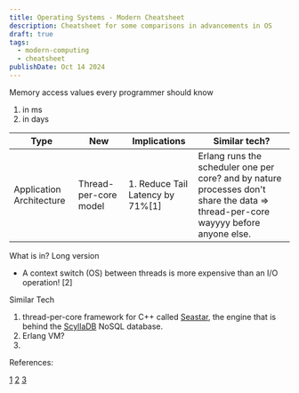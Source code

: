 ```yaml
---
title: Operating Systems - Modern Cheatsheet
description: Cheatsheet for some comparisons in advancements in OS
draft: true
tags:
  - modern-computing
  - cheatsheet
publishDate: Oct 14 2024
---
```

Memory access values every programmer should know 
1. in ms 
2. in days 


| Type                     | New                   | Implications                     | Similar tech?                                                                                                                      |
| ------------------------ | --------------------- | -------------------------------- | ---------------------------------------------------------------------------------------------------------------------------------- |
| Application Architecture | Thread-per-core model | 1. Reduce Tail Latency by 71%[1] | Erlang runs the scheduler one per core? and by nature processes don't share the data => thread-per-core wayyyy before anyone else. |
What is in? Long version
- A context switch (OS) between threads is more expensive than an I/O operation! [2]



Similar Tech 
1. thread-per-core framework for C++ called [Seastar](http://seastar.io/), the engine that is behind the [ScyllaDB](https://www.scylladb.com/) NoSQL database.
2. Erlang VM?
3. 

References: 

[1](https://helda.helsinki.fi/server/api/core/bitstreams/3142abaa-16e3-4ad0-beee-e62add589fc4/content)
[2](https://lore.kernel.org/io-uring/4af91b50-4a9c-8a16-9470-a51430bd7733@kernel.dk/T/#u)
[3](https://www.datadoghq.com/blog/engineering/introducing-glommio/)